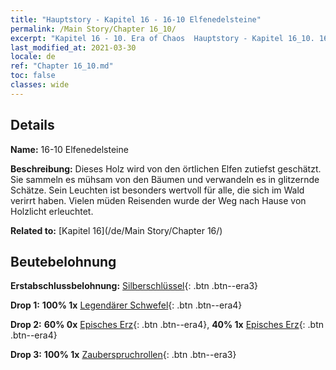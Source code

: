 ```yaml
---
title: "Hauptstory - Kapitel 16 - 16-10 Elfenedelsteine"
permalink: /Main Story/Chapter 16_10/
excerpt: "Kapitel 16 - 10. Era of Chaos  Hauptstory - Kapitel 16_10. 16-10 Elfenedelsteine"
last_modified_at: 2021-03-30
locale: de
ref: "Chapter 16_10.md"
toc: false
classes: wide
---
```


## Details

 **Name:** 16-10 Elfenedelsteine

 **Beschreibung:** Dieses Holz wird von den örtlichen Elfen zutiefst geschätzt. Sie sammeln es mühsam von den Bäumen und verwandeln es in glitzernde Schätze. Sein Leuchten ist besonders wertvoll für alle, die sich im Wald verirrt haben. Vielen müden Reisenden wurde der Weg nach Hause von Holzlicht erleuchtet.

 **Related to:** [Kapitel 16](/de/Main Story/Chapter 16/)

## Beutebelohnung

 **Erstabschlussbelohnung:** [Silberschlüssel](/de/Items/con_693/){: .btn .btn--era3}

 **Drop 1:** **100% 1x** [Legendärer Schwefel](/de/Items/mat_57/){: .btn .btn--era4}

 **Drop 2:** **60% 0x** [Episches Erz](/de/Items/mat_47/){: .btn .btn--era4}, **40% 1x** [Episches Erz](/de/Items/mat_47/){: .btn .btn--era4}

 **Drop 3:** **100% 1x** [Zauberspruchrollen](/de/Items/con_694/){: .btn .btn--era3}

